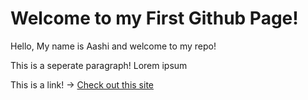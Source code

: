 # Welcome to my First Github Page!

Hello, My name is Aashi and welcome to my repo!

This is a seperate paragraph! Lorem ipsum

This is a link! -> [Check out this site](https://bongo.cat)
